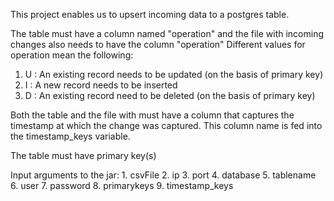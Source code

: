 This project enables us to upsert incoming data to a postgres table.

The table must have a column named "operation" and the file with incoming changes also needs to have the column "operation"
Different values for operation mean the following:
  1. U : An existing record needs to be updated (on the basis of primary key)
  2. I : A new record needs to be inserted
  3. D : An existing record need to be deleted (on the basis of primary key)

Both the table and the file with must have a column that captures the timestamp at which the change was captured. This column name is fed into the timestamp_keys variable.

The table must have primary key(s)

Input arguments to the jar:
    1. csvFile
    2. ip
    3. port
    4. database
    5. tablename
    6. user
    7. password
    8. primarykeys
    9. timestamp_keys
